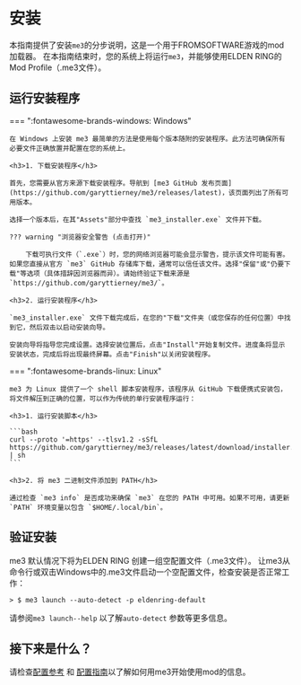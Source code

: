 # 安装

本指南提供了安装`me3`的分步说明，这是一个用于FROMSOFTWARE游戏的mod加载器。 在本指南结束时，您的系统上将运行`me3`，并能够使用ELDEN RING的Mod Profile（.me3文件）。

## 运行安装程序

=== ":fontawesome-brands-windows: Windows"

    在 Windows 上安装 me3 最简单的方法是使用每个版本随附的安装程序。此方法可确保所有必要文件正确放置并配置在您的系统上。

    <h3>1. 下载安装程序</h3>

    首先，您需要从官方来源下载安装程序。导航到 [me3 GitHub 发布页面](https://github.com/garyttierney/me3/releases/latest)，该页面列出了所有可用版本。

    选择一个版本后，在其"Assets"部分中查找 `me3_installer.exe` 文件并下载。

    ??? warning "浏览器安全警告 (点击打开)"

        下载可执行文件（`.exe`）时，您的网络浏览器可能会显示警告，提示该文件可能有害。如果您直接从官方 `me3` GitHub 存储库下载，通常可以信任该文件。选择"保留"或"仍要下载"等选项（具体措辞因浏览器而异）。请始终验证下载来源是 `https://github.com/garyttierney/me3/`。

    <h3>2. 运行安装程序</h3>

    `me3_installer.exe` 文件下载完成后，在您的"下载"文件夹（或您保存的任何位置）中找到它，然后双击以启动安装向导。

    安装向导将指导您完成设置。选择安装位置后，点击"Install"开始复制文件。进度条将显示安装状态，完成后将出现最终屏幕。点击"Finish"以关闭安装程序。

=== ":fontawesome-brands-linux: Linux"

    me3 为 Linux 提供了一个 shell 脚本安装程序，该程序从 GitHub 下载便携式安装包，将文件解压到正确的位置，可以作为传统的单行安装程序运行：

    <h3>1. 运行安装脚本</h3>

    ```bash
    curl --proto '=https' --tlsv1.2 -sSfL https://github.com/garyttierney/me3/releases/latest/download/installer.sh | sh
    ```

    <h3>2. 将 me3 二进制文件添加到 PATH</h3>

    通过检查 `me3 info` 是否成功来确保 `me3` 在您的 PATH 中可用。如果不可用，请更新 `PATH` 环境变量以包含 `$HOME/.local/bin`。

## 验证安装

me3 默认情况下将为ELDEN RING 创建一组空配置文件（.me3文件）。
让me3从命令行或双击Windows中的.me3文件启动一个空配置文件，检查安装是否正常工作：

```shell
> $ me3 launch --auto-detect -p eldenring-default
```

请参阅`me3 launch--help` 以了解`auto-detect` 参数等更多信息。

## 接下来是什么？

请检查[配置参考](../configuration-reference.md) 和 [配置指南](./creating-mod-profiles.md)以了解如何用me3开始使用mod的信息。
